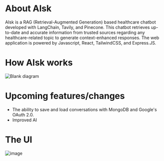 # About AIsk

AIsk is a RAG (Retrieval-Augmented Generation) based healthcare chatbot developed with LangChain, Tavily, and Pinecone. This chatbot retrieves up-to-date and accurate information from trusted sources regarding any healthcare-related topic to generate context-enhanced responses. The web application is powered by Javascript, React, TailwindCSS, and Express.JS.

# How AIsk works
![Blank diagram](https://github.com/user-attachments/assets/928a26aa-be6f-49b5-aee4-9c282cefef3c)

# Upcoming features/changes
- The ability to save and load conversations with MongoDB and Google's OAuth 2.0.
- Improved AI

# The UI
![image](https://github.com/user-attachments/assets/18a006d2-30e8-4506-a65c-ea7c9a4f55a2)
